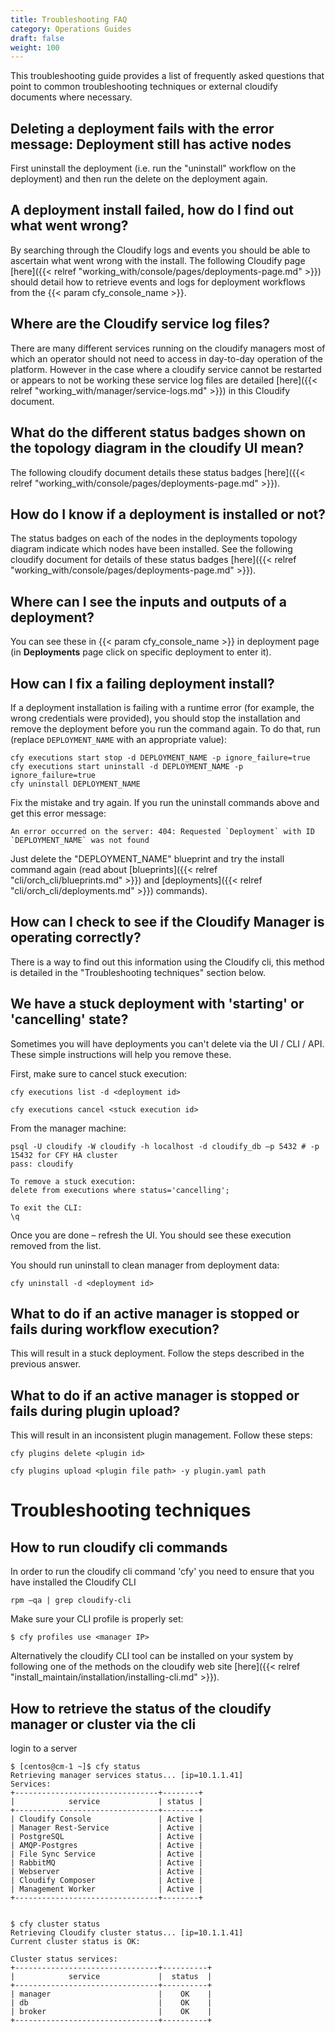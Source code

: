 ```yaml
---
title: Troubleshooting FAQ
category: Operations Guides
draft: false
weight: 100
---
```

This troubleshooting guide provides a list of frequently asked questions that point to common troubleshooting techniques or external cloudify documents where necessary.

## Deleting a deployment fails with the error message: **Deployment still has active nodes**

First uninstall the deployment (i.e. run the "uninstall" workflow on the deployment) and then run the delete on the deployment again.


## A deployment install failed, how do I find out what went wrong?

By searching through the Cloudify logs and events you should be able to ascertain what went wrong with the install.  The following Cloudify page [here]({{< relref "working_with/console/pages/deployments-page.md" >}}) should detail how to retrieve events and logs for deployment workflows from the {{< param cfy_console_name >}}.


## Where are the Cloudify service log files?

There are many different services running on the cloudify managers most of which an operator should not need to access in day-to-day operation of the platform.  However in the case where a cloudify service cannot be restarted or appears to not be working these service log files are detailed [here]({{< relref "working_with/manager/service-logs.md" >}}) in this Cloudify document.


## What do the different status badges shown on the topology diagram in the cloudify UI mean?

The following cloudify document details these status badges [here]({{< relref "working_with/console/pages/deployments-page.md" >}}).


## How do I know if a deployment is installed or not?

The status badges on each of the nodes in the deployments topology diagram indicate which nodes have been installed.  See the following cloudify document for details of these status badges [here]({{< relref "working_with/console/pages/deployments-page.md" >}}).


## Where can I see the inputs and outputs of a deployment?

You can see these in {{< param cfy_console_name >}} in deployment page (in **Deployments** page click on specific deployment to enter it).


## How can I fix a failing deployment install?
If a deployment installation is failing with a runtime error (for example, the wrong credentials were provided), you should stop the installation and remove the deployment before you run the command again. To do that, run (replace `DEPLOYMENT_NAME` with an appropriate value):

```
cfy executions start stop -d DEPLOYMENT_NAME -p ignore_failure=true
cfy executions start uninstall -d DEPLOYMENT_NAME -p ignore_failure=true
cfy uninstall DEPLOYMENT_NAME
```

Fix the mistake and try again. If you run the uninstall commands above and get this error message:

```
An error occurred on the server: 404: Requested `Deployment` with ID `DEPLOYMENT_NAME` was not found
```

Just delete the "DEPLOYMENT_NAME" blueprint and try the install command again (read about [blueprints]({{< relref "cli/orch_cli/blueprints.md" >}}) and [deployments]({{< relref "cli/orch_cli/deployments.md" >}}) commands).


## How can I check to see if the Cloudify Manager is operating correctly?

There is a way to find out this information using the Cloudify cli, this method is detailed in the "Troubleshooting techniques" section below.


## We have a stuck deployment with 'starting' or 'cancelling' state?

Sometimes you will have deployments you can't delete via the UI / CLI / API. These simple instructions will help you remove these.

First, make sure to cancel stuck execution:


```
cfy executions list -d <deployment id>

cfy executions cancel <stuck execution id>

```


From the manager machine:


```
psql -U cloudify -W cloudify -h localhost -d cloudify_db –p 5432 # -p 15432 for CFY HA cluster
pass: cloudify

To remove a stuck execution:
delete from executions where status='cancelling';

To exit the CLI:
\q

```


Once you are done – refresh the UI. You should see these execution removed from the list.

You should run uninstall to clean manager from deployment data:


```
cfy uninstall -d <deployment id>

```



## What to do if an active manager is stopped or fails during workflow execution?

This will result in a stuck deployment. Follow the steps described in the previous answer.


## What to do if an active manager is stopped or fails during plugin upload?

This will result in an inconsistent plugin management. Follow these steps:


```
cfy plugins delete <plugin id>

cfy plugins upload <plugin file path> -y plugin.yaml path

```



# Troubleshooting techniques


## How to run cloudify cli commands

In order to run the cloudify cli command 'cfy' you need to ensure that you have installed the Cloudify CLI


```
rpm –qa | grep cloudify-cli
```

Make sure your CLI profile is properly set:

```
$ cfy profiles use <manager IP>

```

Alternatively the cloudify CLI tool can be installed on your system by following one of the methods on the cloudify web site [here]({{< relref "install_maintain/installation/installing-cli.md" >}}).


## How to retrieve the status of the cloudify manager or cluster via the cli

login to a server

```
$ [centos@cm-1 ~]$ cfy status
Retrieving manager services status... [ip=10.1.1.41]
Services:
+--------------------------------+--------+
|            service             | status |
+--------------------------------+--------+
| Cloudify Console               | Active |
| Manager Rest-Service           | Active |
| PostgreSQL                     | Active |
| AMQP-Postgres                  | Active |
| File Sync Service              | Active |
| RabbitMQ                       | Active |
| Webserver                      | Active |
| Cloudify Composer              | Active |
| Management Worker              | Active |
+--------------------------------+--------+


$ cfy cluster status
Retrieving Cloudify cluster status... [ip=10.1.1.41]
Current cluster status is OK:

Cluster status services:
+--------------------------------+----------+
|            service             |  status  |
+--------------------------------+----------+
| manager                        |    OK    |
| db                             |    OK    |
| broker                         |    OK    |
+--------------------------------+----------+


```
